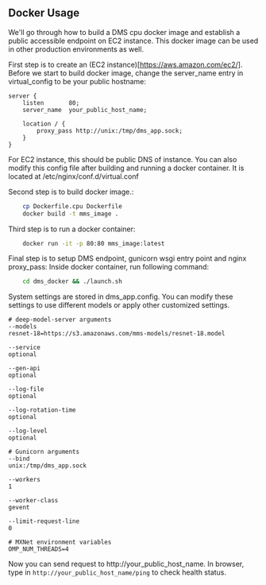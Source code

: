 ## Docker Usage
We'll go through how to build a DMS cpu docker image and establish a public accessible endpoint on EC2 instance. This docker image can be used in other production environments as well.

First step is to create an (EC2 instance)[https://aws.amazon.com/ec2/].
Before we start to build docker image, change the server_name entry in virtual_config to be your public hostname:

    server {
        listen       80;
        server_name  your_public_host_name;

        location / {
            proxy_pass http://unix:/tmp/dms_app.sock;
        }
    }

For EC2 instance, this should be public DNS of instance.
You can also modify this config file after building and running a docker container. It is located at /etc/nginx/conf.d/virtual.conf

Second step is to build docker image.:
```bash
    cp Dockerfile.cpu Dockerfile
    docker build -t mms_image .
```

Third step is to run a docker container:
```bash
    docker run -it -p 80:80 mms_image:latest
```
Final step is to setup DMS endpoint, gunicorn wsgi entry point and nginx proxy_pass:
Inside docker container, run following command:
```bash
    cd dms_docker && ./launch.sh
```
System settings are stored in dms_app.config. You can modify these settings to use different models or apply other customized settings.

    # deep-model-server arguments
    --models
    resnet-18=https://s3.amazonaws.com/mms-models/resnet-18.model

    --service
    optional

    --gen-api
    optional

    --log-file
    optional

    --log-rotation-time
    optional

    --log-level
    optional

    # Gunicorn arguments
    --bind
    unix:/tmp/dms_app.sock

    --workers
    1

    --worker-class
    gevent

    --limit-request-line
    0

    # MXNet environment variables
    OMP_NUM_THREADS=4

Now you can send request to http://your_public_host_name.
In browser, type in `http://your_public_host_name/ping` to check health status.